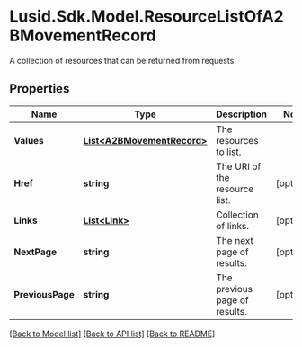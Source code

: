 # Lusid.Sdk.Model.ResourceListOfA2BMovementRecord
A collection of resources that can be returned from requests.

## Properties

Name | Type | Description | Notes
------------ | ------------- | ------------- | -------------
**Values** | [**List&lt;A2BMovementRecord&gt;**](A2BMovementRecord.md) | The resources to list. | 
**Href** | **string** | The URI of the resource list. | [optional] 
**Links** | [**List&lt;Link&gt;**](Link.md) | Collection of links. | [optional] 
**NextPage** | **string** | The next page of results. | [optional] 
**PreviousPage** | **string** | The previous page of results. | [optional] 

[[Back to Model list]](../README.md#documentation-for-models) [[Back to API list]](../README.md#documentation-for-api-endpoints) [[Back to README]](../README.md)

